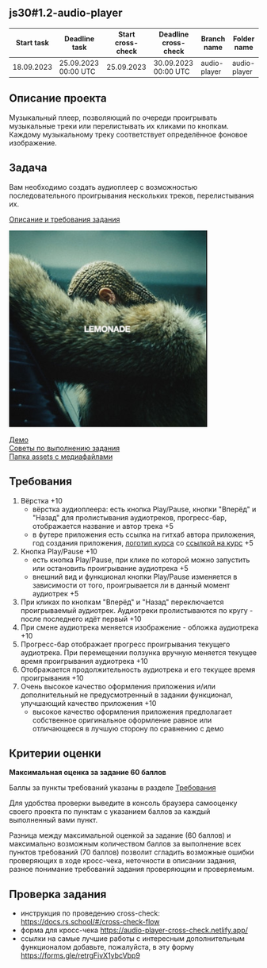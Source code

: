 ## js30#1.2-audio-player

| Start task | Deadline task        | Start cross-check | Deadline cross-check | Branch name | Folder name  |
| ---------- | -------------------- | ----------------- | -------------------- | ------------|------------- |
| 18.09.2023 | 25.09.2023 00:00 UTC | 25.09.2023        | 30.09.2023 00:00 UTC | audio-player| audio-player |

## Описание проекта

Музыкальный плеер, позволяющий по очереди проигрывать музыкальные треки или перелистывать их кликами по кнопкам. Каждому музыкальному треку соответствует определённое фоновое изображение.

## Задача

Вам необходимо создать аудиоплеер с возможностью последовательного проигрывания нескольких треков, перелистывания их.

[Описание и требования задания](https://github.com/rolling-scopes-school/tasks/blob/master/tasks/js30%23/js30.md)

<kbd>![](./audio-player/assets/img/lemonade.png)</kbd>

[Демо](https://audio-player-js30.netlify.app/)  
[Советы по выполнению задания](https://github.com/rolling-scopes-school/tasks/blob/master/tasks/js30%23/js30-media-hints.md)  
[Папка assets с медиафайлами](https://github.com/rolling-scopes-school/file-storage/tree/audio-player)

## Требования

1. Вёрстка +10
   - вёрстка аудиоплеера: есть кнопка Play/Pause, кнопки "Вперёд" и "Назад" для пролистывания аудиотреков, прогресс-бар, отображается название и автор трека +5
   - в футере приложения есть ссылка на гитхаб автора приложения, год создания приложения, [логотип курса](https://rs.school/images/rs_school_js.svg) со [ссылкой на курс](https://rs.school/js-stage0/) +5
2. Кнопка Play/Pause +10
   - есть кнопка Play/Pause, при клике по которой можно запустить или остановить проигрывание аудиотрека +5
   - внешний вид и функционал кнопки Play/Pause изменяется в зависимости от того, проигрывается ли в данный момент аудиотрек +5
3. При кликах по кнопкам "Вперёд" и "Назад" переключается проигрываемый аудиотрек. Аудиотреки пролистываются по кругу - после последнего идёт первый +10
4. При смене аудиотрека меняется изображение - обложка аудиотрека +10
5. Прогресс-бар отображает прогресс проигрывания текущего аудиотрека. При перемещении ползунка вручную меняется текущее время проигрывания аудиотрека +10
6. Отображается продолжительность аудиотрека и его текущее время проигрывания +10
7. Очень высокое качество оформления приложения и/или дополнительный не предусмотренный в задании функционал, улучшающий качество приложения +10
   - высокое качество оформления приложения предполагает собственное оригинальное оформление равное или отличающееся в лучшую сторону по сравнению с демо

## Критерии оценки

**Максимальная оценка за задание 60 баллов**

Баллы за пункты требований указаны в разделе [Требования](#требования)

Для удобства проверки выведите в консоль браузера самооценку своего проекта по пунктам с указанием баллов за каждый выполненный вами пункт.

Разница между максимальной оценкой за задание (60 баллов) и максимально возможным количеством баллов за выполнение всех пунктов требований (70 баллов) позволит сгладить возможные ошибки проверяющих в ходе кросс-чека, неточности в описании задания, разное понимание требований задания проверяющим и проверяемым.

## Проверка задания
- инструкция по проведению cross-check: https://docs.rs.school/#/cross-check-flow
- форма для кросс-чека https://audio-player-cross-check.netlify.app/
- ссылки на самые лучшие работы с интересным дополнительным функционалом добавьте, пожалуйста, в эту форму https://forms.gle/retrgFivX1ybcVbp9